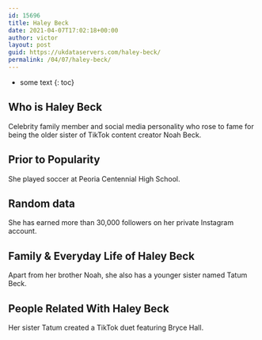 ```yaml
---
id: 15696
title: Haley Beck
date: 2021-04-07T17:02:18+00:00
author: victor
layout: post
guid: https://ukdataservers.com/haley-beck/
permalink: /04/07/haley-beck/
---
```


* some text
{: toc}


## Who is Haley Beck



Celebrity family member and social media personality who rose to fame for being the older sister of TikTok content creator Noah Beck. 

                
                
                
## Prior to Popularity



She played soccer at Peoria Centennial High School.

                
                
                
## Random data



She has earned more than 30,000 followers on her private Instagram account.

                
                
                
## Family & Everyday Life of Haley Beck



Apart from her brother Noah, she also has a younger sister named Tatum Beck. 

                
                
                
## People Related With Haley Beck



Her sister Tatum created a TikTok duet featuring Bryce Hall. 

                
              
            
          
          
          